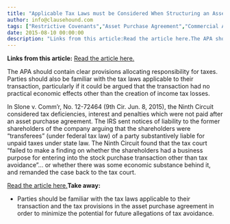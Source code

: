 ```yaml
---
title: "Applicable Tax Laws must be Considered When Structuring an Asset Purchase Agreement"
author: info@clausehound.com
tags: ["Restrictive Covenants","Asset Purchase Agreement","Commercial Activities","info@clausehound.com"]
date: 2015-08-10 00:00:00
description: "Links from this article:Read the article here.The APA should contain clear provisions allocating responsibility for taxes. Parties shou..."
---
```


**Links from this article:**
[Read the article here.](http://www.forbes.com/sites/timtodd/2015/06/09/ninth-circuit-vacates-tax-court-decision-on-transferee-liability/)

The APA should contain clear provisions allocating responsibility for taxes. Parties should also be familiar with the tax laws applicable to their transaction, particularly if it could be argued that the transaction had no practical economic effects other than the creation of income tax losses.

In Slone v. Comm’r, No. 12-72464 (9th Cir. Jun. 8, 2015), the Ninth Circuit considered tax deficiencies, interest and penalties which were not paid after an asset purchase agreement. The IRS sent notices of liability to the former shareholders of the company arguing that the shareholders were “transferees” (under federal tax law) of a party substantively liable for unpaid taxes under state law. The Ninth Circuit found that the tax court “failed to make a finding on whether the shareholders had a business purpose for entering into the stock purchase transaction other than tax avoidance”... or whether there was some economic substance behind it, and remanded the case back to the tax court.

[Read the article here.](http://www.forbes.com/sites/timtodd/2015/06/09/ninth-circuit-vacates-tax-court-decision-on-transferee-liability/)**Take away:**
- Parties should be familiar with the tax laws applicable to their transaction and the tax provisions in the asset purchase agreement in order to minimize the potential for future allegations of tax avoidance.